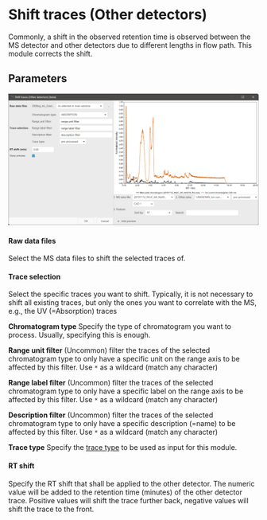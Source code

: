 # Shift traces (Other detectors)

Commonly, a shift in the observed retention time is observed between the MS detector and other
detectors due to different lengths in flow path. This module corrects the shift.

## Parameters

![shift_traces.png](shift_traces.png)

#### Raw data files

Select the MS data files to shift the selected traces of.

#### Trace selection

Select the specific traces you want to shift. Typically, it is not necessary to shift all existing
traces, but only the ones you want to correlate with the MS, e.g., the UV (=Absorption) traces

**Chromatogram type** Specify the type of chromatogram you want to process. Usually, specifying this
is enough.

**Range unit filter** (Uncommon) filter the traces of the selected chromatogram type to only have a
specific unit on the range axis to be affected by this filter. Use `*` as a wildcard (match any
character)

**Range label filter** (Uncommon) filter the traces of the selected chromatogram type to only have a
specific label on the range axis to be affected by this filter. Use `*` as a wildcard (match any
character)

**Description filter** (Uncommon) filter the traces of the selected chromatogram type to only have a
specific description (=name) to be affected by this filter. Use `*` as a wildcard (match any
character)

**Trace type** Specify the [trace type](../otherdetector_glossary.md#trace-type) to be used as input
for this module.

#### RT shift

Specify the RT shift that shall be applied to the other detector. The numeric value will be added to
the retention time (minutes) of the other detector trace. Positive values will shift the trace
further back, negative values will shift the trace to the front.
